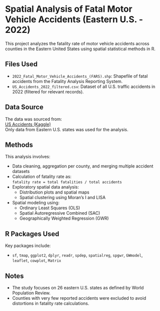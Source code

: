 # Spatial Analysis of Fatal Motor Vehicle Accidents (Eastern U.S. - 2022)

This project analyzes the fatality rate of motor vehicle accidents across counties in the Eastern United States using spatial statistical methods in R.

## Files Used

- `2022_Fatal_Motor_Vehicle_Accidents_(FARS).shp`: Shapefile of fatal accidents from the Fatality Analysis Reporting System.
- `US_Accidents_2022_filtered.csv`: Dataset of all U.S. traffic accidents in 2022 (filtered for relevant records).

## Data Source

The data was sourced from:  
[US Accidents (Kaggle)](https://www.kaggle.com/datasets/sobhanmoosavi/us-accidents?resource=download)  
Only data from Eastern U.S. states was used for the analysis.

## Methods

This analysis involves:

- Data cleaning, aggregation per county, and merging multiple accident datasets
- Calculation of fatality rate as:  
  `fatality rate = total fatalities / total accidents`
- Exploratory spatial data analysis:
  - Distribution plots and spatial maps
  - Spatial clustering using Moran’s I and LISA
- Spatial modeling using:
  - Ordinary Least Squares (OLS)
  - Spatial Autoregressive Combined (SAC)
  - Geographically Weighted Regression (GWR)

## R Packages Used

Key packages include:

- `sf`, `tmap`, `ggplot2`, `dplyr`, `readr`, `spdep`, `spatialreg`, `spgwr`, `GWmodel`, `leaflet`, `cowplot`, `Matrix`

## Notes

- The study focuses on 26 eastern U.S. states as defined by World Population Review.
- Counties with very few reported accidents were excluded to avoid distortions in fatality rate calculations.
